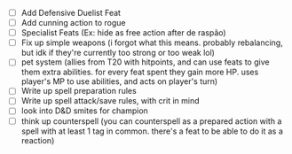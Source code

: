 - [ ] Add Defensive Duelist Feat
- [ ] Add cunning action to rogue
- [ ] Specialist Feats (Ex: hide as free action after de raspão)
- [ ] Fix up simple weapons (i forgot what this means. probably rebalancing, but idk if they're currently too strong or too weak lol)
- [ ] pet system (allies from T20 with hitpoints, and can use feats to give them extra abilities. for every feat spent they gain more HP. uses player's MP to use abilities, and acts on player's turn)
- [ ] Write up spell preparation rules
- [ ] Write up spell attack/save rules, with crit in mind
- [ ] look into D&D smites for champion
- [ ] think up counterspell (you can counterspell as a prepared action with a spell with at least 1 tag in common. there's a feat to be able to do it as a reaction)
